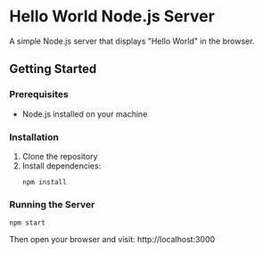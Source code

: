 # Hello World Node.js Server

A simple Node.js server that displays "Hello World" in the browser.

## Getting Started

### Prerequisites
- Node.js installed on your machine

### Installation
1. Clone the repository
2. Install dependencies:
   ```
   npm install
   ```

### Running the Server
```
npm start
```

Then open your browser and visit: http://localhost:3000
